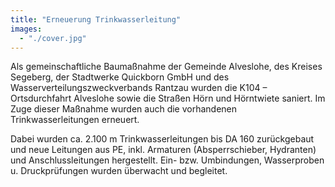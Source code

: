 ```yaml
---
title: "Erneuerung Trinkwasserleitung"
images:
  - "./cover.jpg"
---
```


Als gemeinschaftliche Baumaßnahme der Gemeinde Alveslohe, des Kreises
Segeberg, der Stadtwerke Quickborn GmbH und des
Wasserverteilungszweckverbands Rantzau wurden die K104 – Ortsdurchfahrt
Alveslohe sowie die Straßen Hörn und Hörntwiete saniert. Im Zuge dieser
Maßnahme wurden auch die vorhandenen Trinkwasserleitungen erneuert.

Dabei wurden ca. 2.100 m Trinkwasserleitungen bis DA 160 zurückgebaut
und neue Leitungen aus PE, inkl. Armaturen (Absperrschieber, Hydranten)
und Anschlussleitungen hergestellt. Ein- bzw. Umbindungen, Wasserproben
u. Druckprüfungen wurden überwacht und begleitet.
